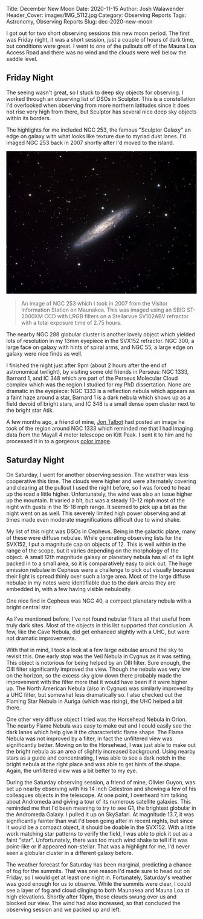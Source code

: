 Title: December New Moon
Date: 2020-11-15
Author: Josh Walawender
Header_Cover: images/IMG_5112.jpg
Category: Observing Reports
Tags: Astronomy, Observing Reports
Slug: dec-2020-new-moon

I got out for two short observing sessions this new moon period.  The first was Friday night, it was a short session, just a couple of hours of dark time, but conditions were great.  I went to one of the pullouts off of the Mauna Loa Access Road and there was no wind and the clouds were well below the saddle level.

## Friday Night

The seeing wasn't great, so I stuck to deep sky objects for observing.  I worked through an observing list of DSOs in Sculptor.  This is a constellation I'd overlooked when observing from more northern latitudes since it does not rise very high from there, but Sculptor has several nice deep sky objects within its borders.

The highlights for me included NGC 253, the famous "Sculptor Galaxy" an edge on galaxy with what looks like texture due to myriad dust lanes.  I'd imaged NGC 253 back in 2007 shortly after I'd moved to the island.

![An LRGB image of NGC253, the Sculptor Galaxy](images/NGC253_LRGB.jpg)
> An image of NGC 253 which I took in 2007 from the Visitor Information Station on Maunakea.  This was imaged using an SBIG ST-2000XM CCD with LRGB filters on a Stellarvue SV102ABV refractor with a total exposure time of 2.75 hours.

The nearby NGC 288 globular cluster is another lovely object which yielded lots of resolution in my 13mm eyepiece in the SVX152 refractor.  NGC 300, a large face on galaxy with hints of spiral arms, and NGC 55, a large edge on galaxy were nice finds as well.

I finished the night just after 9pm (about 2 hours after the end of astronomical twilight), by visiting some old friends in Perseus: NGC 1333, Barnard 1, and IC 348 which are part of the Perseus Molecular Cloud complex which was the region I studied for my PhD dissertation.  None are dramatic in the eyepiece: NGC 1333 is a reflection nebula which appears as a faint haze around a star, Barnard 1 is a dark nebula which shows up as a field devoid of bright stars, and IC 348 is a small dense open cluster next to the bright star Atik.

A few months ago, a friend of mine, [Jon Talbot](http://www.starscapeimaging.com/index.html) had posted an image he took of the region around NGC 1333 which reminded me that I had imaging data from the Mayall 4 meter telescope on Kitt Peak.  I sent it to him and he processed it in to a gorgeous [color image](http://www.starscapeimaging.com/NGC1333%20KPNO/NGC1333_KPNO.html).


## Saturday Night

On Saturday, I went for another observing session.  The weather was less cooperative this time.  The clouds were higher and were alternately covering and clearing at the pullout I used the night before, so I was forced to head up the road a little higher.  Unfortunately, the wind was also an issue higher up the mountain.  It varied a bit, but was a steady 10-12 mph most of the night with gusts in the 15-18 mph range.  It seemed to pick up a bit as the night went on as well.  This severely limited high power observing and at times made even moderate magnifications difficult due to wind shake.

My list of this night was DSOs in Cepheus.  Being in the galactic plane, many of these were diffuse nebulae.  While generating observing lists for the SVX152, I put a magnitude cap on objects of 12.  This is well within in the range of the scope, but it varies depending on the morphology of the object.  A small 12th magnitude galaxy or planetary nebula has all of its light packed in to a small area, so it is comparatively easy to pick out.  The huge emission nebulae in Cepheus were a challenge to pick out visually because their light is spread thinly over such a large area.  Most of the large diffuse nebulae in my notes were identifiable due to the dark areas they are embedded in, with a few having visible nebulosity.

One nice find in Cepheus was NGC 40, a compact planetary nebula with a bright central star.  

As I've mentioned before, I've not found nebular filters all that useful from truly dark sites.  Most of the objects in this list supported that conclusion.  A few, like the Cave Nebula, did get enhanced slightly with a UHC, but were not dramatic improvements.

With that in mind, I took a look at a few large nebulae around the sky to revisit this.  One early stop was the Veil Nebula in Cygnus as it was setting.  This object is notorious for being helped by an OIII filter.  Sure enough, the OIII filter significantly improved the view.  Though the nebula was very low on the horizon, so the excess sky glow down there probably made the improvement with the filter more that it would have been if it were higher up.  The North American Nebula (also in Cygnus) was similarly improved by a UHC filter, but somewhat less dramatically so.  I also checked out the Flaming Star Nebula in Auriga (which was rising), the UHC helped a bit there.

One other very diffuse object I tried was the Horsehead Nebula in Orion.  The nearby Flame Nebula was easy to make out and I could easily see the dark lanes which help give it the characteristic flame shape.  The Flame Nebula was not improved by a filter, in fact the unfiltered view was significantly better.  Moving on to the Horsehead, I was just able to make out the bright nebula as an area of slightly increased background.  Using nearby stars as a guide and concentrating, I was able to see a dark notch in the bright nebula at the right place and was able to get hints of the shape.  Again, the unfiltered view was a bit better to my eye.

During the Saturday observing session, a friend of mine, Olivier Guyon, was set up nearby observing with his 14 inch Celestron and showing a few of his colleagues objects in the telescope.  At one point, I overheard him talking about Andromeda and giving a tour of its numerous satellite galaxies.  This reminded me that I'd been meaning to try to see G1, the brightest globular in the Andromeda Galaxy.  I pulled it up on SkySafari.  At magnitude 13.7, it was significantly fainter than wat I'd been going after in recent nights, but since it would be a compact object, it should be doable in the SVX152.  With a little work matching star patterns to verify the field, I was able to pick it out as a faint "star".  Unfortunately, there was too much wind shake to tell if it was point-like or if appeared non-stellar.  That was a highlight for me, I'd never seen a globular cluster in a different galaxy before.

The weather forecast for Saturday has been marginal, predicting a chance of fog for the summits.  That was one reason I'd made sure to head out on Friday, so I would get at least one night in.  Fortunately, Saturday's weather was good enough for us to observe.  While the summits were clear, I could see a layer of fog and cloud clinging to both Maunakea and Mauna Loa at high elevations.  Shortly after 10pm, those clouds swung over us and blocked our view.  The wind had also increased, so that concluded the observing session and we packed up and left.
